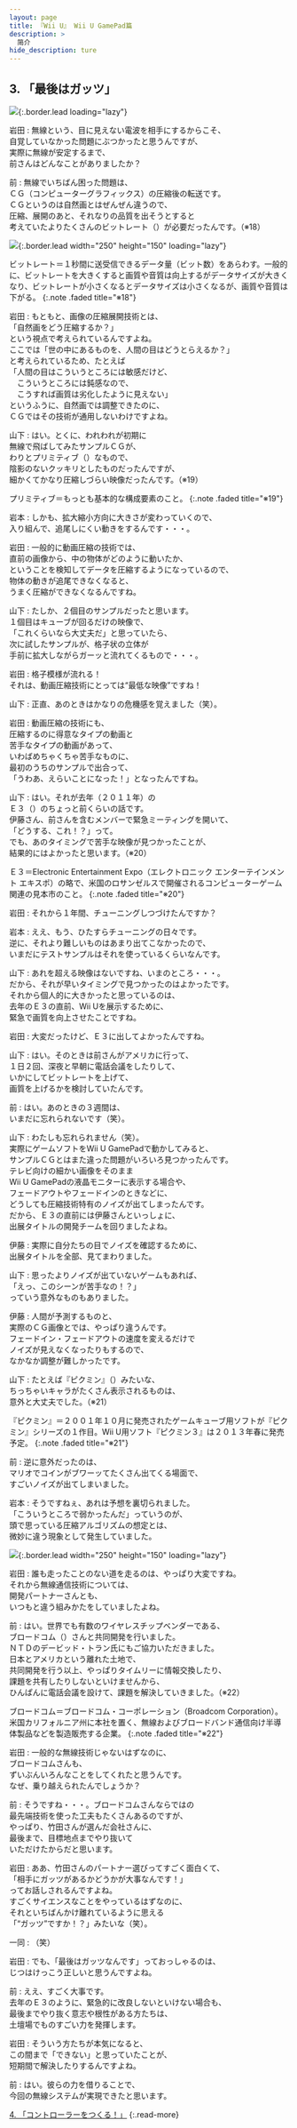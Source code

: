```yaml
---
layout: page
title: 『Wii U』 Wii U GamePad篇
description: >
  简介
hide_description: ture
---
```


## 3. 「最後はガッツ」

![](/interviews/jp/WiiU/hardware/vol2/img/mainvisual3.jpg){:.border.lead loading="lazy"}



岩田
: 無線という、目に見えない電波を相手にするからこそ、<br>自覚していなかった問題にぶつかったと思うんですが、<br>実際に無線が安定するまで、<br>前さんはどんなことがありましたか？

前
: 無線でいちばん困った問題は、<br>ＣＧ（コンピューターグラフィックス）の圧縮後の転送です。<br>ＣＧというのは自然画とはぜんぜん違うので、<br>圧縮、展開のあと、それなりの品質を出そうとすると<br>考えていたよりたくさんのビットレート（）が必要だったんです。（※18）

![](/interviews/jp/WiiU/hardware/vol2/img/photo10.jpg){:.border.lead width="250" height="150"  loading="lazy"}


ビットレート＝１秒間に送受信できるデータ量（ビット数）をあらわす。一般的に、ビットレートを大きくすると画質や音質は向上するがデータサイズが大きくなり、ビットレートが小さくなるとデータサイズは小さくなるが、画質や音質は下がる。
{:.note .faded title="※18"}

岩田
: もともと、画像の圧縮展開技術とは、<br>「自然画をどう圧縮するか？」<br>という視点で考えられているんですよね。<br>ここでは「世の中にあるものを、人間の目はどうとらえるか？」<br>と考えられているため、たとえば<br>「人間の目はこういうところには敏感だけど、<br>　こういうところには鈍感なので、<br>　こうすれば画質は劣化したように見えない」<br>というふうに、自然画では調整できたのに、<br>ＣＧではその技術が通用しないわけですよね。

山下
: はい。とくに、われわれが初期に<br>無線で飛ばしてみたサンプルＣＧが、<br>わりとプリミティブ（）なもので、<br>陰影のないクッキリとしたものだったんですが、<br>細かくてかなり圧縮しづらい映像だったんです。（※19）

プリミティブ＝もっとも基本的な構成要素のこと。
{:.note .faded title="※19"}

岩本
: しかも、拡大縮小方向に大きさが変わっていくので、<br>入り組んで、追尾しにくい動きをするんです・・・。

岩田
: 一般的に動画圧縮の技術では、<br>直前の画像から、中の物体がどのように動いたか、<br>ということを検知してデータを圧縮するようになっているので、<br>物体の動きが追尾できなくなると、<br>うまく圧縮ができなくなるんですね。

山下
: たしか、２個目のサンプルだったと思います。<br>１個目はキューブが回るだけの映像で、<br>「これくらいなら大丈夫だ」と思っていたら、<br>次に試したサンプルが、格子状の立体が<br>手前に拡大しながらガーッと流れてくるもので・・・。

岩田
: 格子模様が流れる！<br>それは、動画圧縮技術にとっては“最低な映像”ですね！

山下
: 正直、あのときはかなりの危機感を覚えました（笑）。

岩田
: 動画圧縮の技術にも、<br>圧縮するのに得意なタイプの動画と<br>苦手なタイプの動画があって、<br>いわばめちゃくちゃ苦手なものに、<br>最初のうちのサンプルで出合って、<br>「うわあ、えらいことになった！」となったんですね。

山下
: はい。それが去年（２０１１年）の<br>Ｅ３（）のちょっと前くらいの話です。<br>伊藤さん、前さんを含むメンバーで緊急ミーティングを開いて、<br>「どうする、これ！？」って。<br>でも、あのタイミングで苦手な映像が見つかったことが、<br>結果的にはよかったと思います。（※20）

Ｅ３＝Electronic Entertainment Expo（エレクトロニック エンターテインメント エキスポ）の略で、米国のロサンゼルスで開催されるコンピューターゲーム関連の見本市のこと。
{:.note .faded title="※20"}

岩田
: それから１年間、チューニングしつづけたんですか？

岩本
: ええ、もう、ひたすらチューニングの日々です。<br>逆に、それより難しいものはあまり出てこなかったので、<br>いまだにテストサンプルはそれを使っているくらいなんです。

山下
: あれを超える映像はないですね、いまのところ・・・。<br>だから、それが早いタイミングで見つかったのはよかったです。<br>それから個人的に大きかったと思っているのは、<br>去年のＥ３の直前、Wii Uを展示するために、<br>緊急で画質を向上させたことですね。

岩田
: 大変だったけど、Ｅ３に出してよかったんですね。

山下
: はい。そのときは前さんがアメリカに行って、<br>１日２回、深夜と早朝に電話会議をしたりして、<br>いかにしてビットレートを上げて、<br>画質を上げるかを検討していたんです。

前
: はい。あのときの３週間は、<br>いまだに忘れられないです（笑）。

山下
: わたしも忘れられません（笑）。<br>実際にゲームソフトをWii U GamePadで動かしてみると、<br>サンプルＣＧとはまた違った問題がいろいろ見つかったんです。<br>テレビ向けの細かい画像をそのまま<br>Wii U GamePadの液晶モニターに表示する場合や、<br>フェードアウトやフェードインのときなどに、<br>どうしても圧縮技術特有のノイズが出てしまったんです。<br>だから、Ｅ３の直前には伊藤さんといっしょに、<br>出展タイトルの開発チームを回りましたよね。

伊藤
: 実際に自分たちの目でノイズを確認するために、<br>出展タイトルを全部、見てまわりました。

山下
: 思ったよりノイズが出ていないゲームもあれば、<br>「えっ、このシーンが苦手なの！？」<br>っていう意外なものもありました。

伊藤
: 人間が予測するものと、<br>実際のＣＧ画像とでは、やっぱり違うんです。<br>フェードイン・フェードアウトの速度を変えるだけで<br>ノイズが見えなくなったりもするので、<br>なかなか調整が難しかったです。

山下
: たとえば『ピクミン』（）みたいな、<br>ちっちゃいキャラがたくさん表示されるものは、<br>意外と大丈夫でした。（※21）

『ピクミン』＝２００１年１０月に発売されたゲームキューブ用ソフトが『ピクミン』シリーズの１作目。Wii U用ソフト『ピクミン３』は２０１３年春に発売予定。
{:.note .faded title="※21"}

前
: 逆に意外だったのは、<br>マリオでコインがブワーッてたくさん出てくる場面で、<br>すごいノイズが出てしまいました。

岩本
: そうですねぇ、あれは予想を裏切られました。<br>「こういうところで弱かったんだ」っていうのが、<br>頭で思っている圧縮アルゴリズムの想定とは、<br>微妙に違う現象として発生していました。

![](/interviews/jp/WiiU/hardware/vol2/img/photo11.jpg){:.border.lead width="250" height="150"  loading="lazy"}


岩田
: 誰も走ったことのない道を走るのは、やっぱり大変ですね。<br>それから無線通信技術については、<br>開発パートナーさんとも、<br>いつもと違う組みかたをしていましたよね。

前
: はい。世界でも有数のワイヤレスチップベンダーである、<br>ブロードコム（）さんと共同開発を行いました。<br>ＮＴＤのデービッド・トラン氏にもご協力いただきました。<br>日本とアメリカという離れた土地で、<br>共同開発を行う以上、やっぱりタイムリーに情報交換したり、<br>課題を共有したりしないといけませんから、<br>ひんぱんに電話会議を設けて、課題を解決していきました。（※22）

ブロードコム＝ブロードコム・コーポレーション（Broadcom Corporation）。米国カリフォルニア州に本社を置く、無線およびブロードバンド通信向け半導体製品などを製造販売する企業。
{:.note .faded title="※22"}

岩田
: 一般的な無線技術じゃないはずなのに、<br>ブロードコムさんも、<br>ずいぶんいろんなことをしてくれたと思うんです。<br>なぜ、乗り越えられたんでしょうか？

前
: そうですね・・・。ブロードコムさんならではの<br>最先端技術を使った工夫もたくさんあるのですが、<br>やっぱり、竹田さんが選んだ会社さんに、<br>最後まで、目標地点までやり抜いて<br>いただけたからだと思います。

岩田
: ああ、竹田さんのパートナー選びってすごく面白くて、<br>「相手にガッツがあるかどうかが大事なんです！」<br>ってお話しされるんですよね。<br>すごくサイエンスなことをやっているはずなのに、<br>それといちばんかけ離れているように思える<br>「“ガッツ”ですか！？」みたいな（笑）。

一同
: （笑）

岩田
: でも、「最後はガッツなんです」っておっしゃるのは、<br>じつはけっこう正しいと思うんですよね。

前
: ええ、すごく大事です。<br>去年のＥ３のように、緊急的に改良しないといけない場合も、<br>最後までやり抜く意志や根性がある方たちは、<br>土壇場でものすごい力を発揮します。

岩田
: そういう方たちが本気になると、<br>この間まで「できない」と思っていたことが、<br>短期間で解決したりするんですよね。

前
: はい。彼らの力を借りることで、<br>今回の無線システムが実現できたと思います。


[4. 「コントローラーをつくる！」](4.md)
{:.read-more}